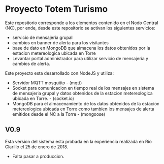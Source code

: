 # Proyecto Totem Turismo

Este repositorio corresponde a los elementos contenido en el Nodo Central (NC), por ende, desde este repositorio se activan los siguientes servicios:
* servicio de mensajeria grupal
* cambios en banner de alerta para los visitantes
* base de dato en MongoDB que almacena los datos obtenidos por la estacion metereologica ubicada en Torre
* Levantar portal administrador para utilizar servicio de mensajeria y cambios de alerta.

Este proyecto esta desarrollado con NodeJS y utiliza:
* Servidor MQTT mosquitto - (mqtt)
* Socket para comunicacion en tiempo real de los mensajes en sistema de mensajeria grupal y datos obtenidos de la estacion metereologica ubicada en Torre. - (socket.io)
* MongoDB para el almacenamiento de los datos obtenidos de la estacion metereologica ubicada en Torre como tambien los mensajes de alerta emitidos desde el NC a la Torre - (mongoose)

## V0.9
Esta version del sistema esta probada en la experiencia realizada en Rio Clarillo el 25 de enero de 2018.

* Falta pasar a produccion.

